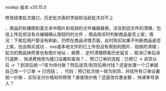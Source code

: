 nodejs 版本 v20.15.0

修改结束批次接口，历史批次表的字段和当前批次对不上


、商品的轮播图和富文本中图片和视频的文件编辑替换，涉及到旧文件的清理，包括上传后但没有点编辑确认按钮时的文件
、商品购买时判断商品是否上架，情况：下架后用户那没有刷新，仍然在商品详情页面，此时购买如果不判断商品是否上架，也会购买成功
、oss或本地文件的已上传但没有用到的图片、视频的清理；批次的商品快照里也有图片地址
、邮费
、定时清理顾客历史留言
、取消订单后进行退款
、快递费用改为接口设置和查询？
、预订订单的流程：已预订 -> 进货以后 -> ？到货后统一?变为待付款？然后送货/到货后再付钱？还是处理一个订单就自己改一个订单 -> 已完结；
、代码：预订批次统一转为到货，并给所有订单设置统一价格
、实际支付价格如何修改？直接改价格？还是改优惠金额
、快递单号录入？